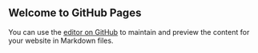## Welcome to GitHub Pages

You can use the [editor on GitHub](https://github.com/ajaymore/development-docs/edit/master/README.md) to maintain and preview the content for your website in Markdown files.
